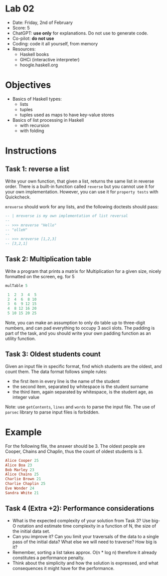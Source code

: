 # Lab 02

* Date: Friday, 2nd of February
* Score: 5
* ChatGPT: **use only** for explanations. Do not use to generate code.
* Co-pilot: **do not use**
* Coding: code it all yourself, from memory
* Resources:
  * Haskell books
  * GHCi (interactive interpreter)
  * hoogle.haskell.org

# Objectives

* Basics of Haskell types:
  * lists
  * tuples
  * tuples used as maps to have key-value stores
* Basics of list processing in Haskell
  * with recursion
  * with folding

# Instructions

## Task 1: reverse a list

Write your own function, that given a list, returns the same list in reverse order.
There is a built-in function called `reverse` but you cannot use it for your own
implementation. However, you can use it for `property tests` with Quickcheck.

`mreverse` should work for any lists, and the following doctests should pass:

```haskell
-- | mreverse is my own implementation of list reversal
--
-- >>> mreverse "Hello"
-- "olleH"
--
-- >>> mreverse [1,2,3]
-- [3,2,1]
```

## Task 2: Multiplication table

Write a program that prints a matrix for Multiplication for a given size, nicely formatted on the screen, eg. for 5

```haskell
mulTable 5

 1  2  3  4  5
 2  4  6  8 10
 3  6  9 12 15
 4  8 12 16 20
 5 10 15 20 25
 ```

Note, you can make an assumption to only do table up to three-digit numbers,
and can pad everything to occupy 3 ascii slots.
The padding is part of the task, and you should write your own padding
function as an utility function.

## Task 3: Oldest students count

Given an input file in specific format, find which students are the oldest, and count them.
The data format follows simple rules:

* the first item in every line is the name of the student
* the second item, separated by whitespace is the student surname
* the third item, again separated by whitespace, is the student age, as integer value

Note: use `getContents`, `lines` and `words` to parse the input file.
The use of `parsec` library to parse input files is forbidden.

# Example

For the following file, the answer should be 3.
The oldest people are Cooper, Chains and Chaplin,
thus the count of oldest students is 3.

```hs
Alice Cooper 25
Alice Boa 23
Bob Marley 23
Alice Chains 25
Charlie Brown 21
Charlie Chaplin 25
Eve Wonder 24
Sandra White 21
```

## Task 4 (Extra +2): Performance considerations

* What is the expected complexity of your solution from Task 3?
Use big-O notation and estimate time complexity in a function of N, the size of the initial data set.
* Can you improve it? Can you limit your traversals of the data to a single pass of the initial data?
What else we will need to traverse?
How big is it?
* Remember, sorting a list takes approx. O(n * log n) therefore it already constitutes a performance penalty.
* Think about the simplicity and how the solution is expressed, and what consequences it might have for the performance.
